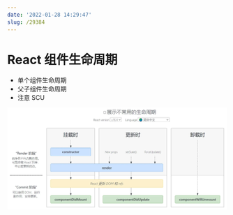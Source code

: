 ```yaml
---
date: '2022-01-28 14:29:47'
slug: /29384
---
```


# React 组件生命周期

- 单个组件生命周期
- 父子组件生命周期
- 注意 SCU

![react](./images/react-20220125141109111.webp)

